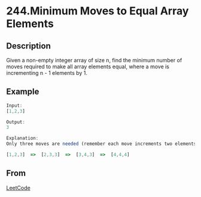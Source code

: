 # 244.Minimum Moves to Equal Array Elements

## Description

Given a non-empty integer array of size n, find the minimum number of moves required to make all array elements equal, where a move is incrementing n - 1 elements by 1.

## Example

```js
Input:
[1,2,3]

Output:
3

Explanation:
Only three moves are needed (remember each move increments two elements):

[1,2,3]  =>  [2,3,3]  =>  [3,4,3]  =>  [4,4,4]
```

## From

[LeetCode](https://leetcode.com/problems/minimum-moves-to-equal-array-elements-ii)
